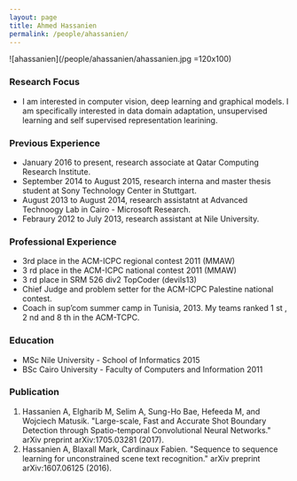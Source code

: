 ```yaml
---
layout: page
title: Ahmed Hassanien
permalink: /people/ahassanien/
---
```

![ahassanien](/people/ahassanien/ahassanien.jpg =120x100)



### Research Focus
- I am interested in computer vision, deep learning and graphical models. I am specifically interested in data domain adaptation, unsupervised learning and self supervised representation learining.

### Previous Experience
- January 2016 to present, research associate at Qatar Computing Research Institute.
- September 2014 to August 2015, research interna and master thesis student at Sony Technology Center in Stuttgart.
- August 2013 to August 2014, research assistatnt at Advanced Technoogy Lab in Cairo - Microsoft Research.
- Febraury 2012 to July 2013, research assistant at Nile University.
 


### Professional Experience
- 3rd place in the ACM-ICPC regional contest 2011 (MMAW)
- 3 rd place in the ACM-ICPC national contest 2011 (MMAW)
- 3 rd place in SRM 526 div2 TopCoder (devils13)
- Chief Judge and problem setter for the ACM-ICPC Palestine national contest.
- Coach in sup’com summer camp in Tunisia, 2013. My teams ranked 1 st , 2 nd and 8 th in the ACM-TCPC.


### Education
- MSc Nile University - School of Informatics 2015
- BSc Cairo University - Faculty of Computers and Information 2011 


### Publication 
1. Hassanien A, Elgharib M, Selim A, Sung-Ho Bae, Hefeeda M, and Wojciech Matusik. "Large-scale, Fast and Accurate Shot Boundary Detection through Spatio-temporal Convolutional Neural Networks." arXiv preprint arXiv:1705.03281 (2017).
2. Hassanien A, Blaxall Mark, Cardinaux Fabien. "Sequence to sequence learning for unconstrained scene text recognition." arXiv preprint arXiv:1607.06125 (2016).




